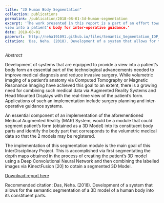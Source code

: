 ```yaml
---
title: "3D Human Body Segmentation"
collection: publications
permalink: /publication/2018-08-01-3d-human-segmentation
excerpt: 'The work presented in this report is a part of an effort towards a tool that allows a real-time 
view into a patient's body for inter-operative guidance.'
date: 2018-08-01
paperurl: 'http://neha191091.github.io/files/Semantic_Segmentation_IDP_Report.pdf'
citation: 'Das, Neha. (2018). Development of a system that allows for the semantic segmentation of a 3D model of a human body into its constituent parts.'
---
```

*Abstract*

Development of systems that are equipped to provide a view into a patient’s body
form an essential part of the technological advancements needed to improve medical diagnosis and reduce invasive surgery. While volumetric imaging of a patient’s
anatomy via Computed Tomography or Magnetic Resonance Imaging have achieved
this goal to an extent, there is a growing need for combining such medical data via
Augmented Reality Systems and Head Mounted Displays with the real-time view of
the patient’s form. Applications of such an implementation include surgery planning
and inter-operative guidance systems.

An essential component of an implementation of the aforementioned Medical Augmented Reality (MAR) System, would be a module that could segment patient’s
form (obtained as a 3D Model) into its constituent body parts and identify the
body part that corresponds to the volumetric medical data so that the 2 models
may be registered.

The implementation of this segmentation module is the main goal of this InterDisciplinary Project. This is accomplished via first segmentating the depth maps
obtained in the process of creating the patient’s 3D model using a Deep Convolutional Neural Network and then combining the labelled images via KinectFusion [20]
to obtain a segmented 3D Model.

[Download report here](http://neha191091.github.io/files/Semantic_Segmentation_IDP_Report.pdf)

Recommended citation: Das, Neha. (2018). Development of a system that allows for the semantic segmentation of a 3D model of a human body into its constituent parts.